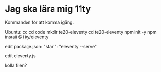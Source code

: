 # Jag ska lära mig 11ty

Kommandon för att komma igång. 

Ubuntu:
cd
cd code
mkdir te20-eleventy
cd te20-eleventy
npm init -y
npm install @11ty/eleventy


edit package.json:
"start": "eleventy --serve"



edit eleventy.js

kolla filen?